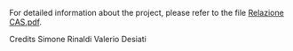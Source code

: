 For detailed information about the project, please refer to the file [Relazione CAS.pdf](https://github.com/valeriodesiati/HomeZoneAnalyzer/blob/Main/Relazione%20CAS.pdf).

Credits
Simone Rinaldi
Valerio Desiati